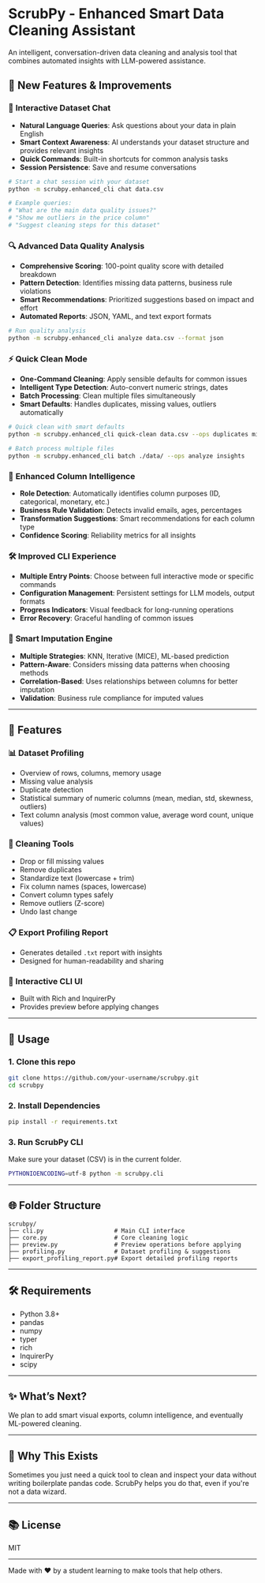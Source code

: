 # ScrubPy - Enhanced Smart Data Cleaning Assistant

An intelligent, conversation-driven data cleaning and analysis tool that combines automated insights with LLM-powered assistance.

## 🚀 New Features & Improvements

### 🤖 **Interactive Dataset Chat**
- **Natural Language Queries**: Ask questions about your data in plain English
- **Smart Context Awareness**: AI understands your dataset structure and provides relevant insights
- **Quick Commands**: Built-in shortcuts for common analysis tasks
- **Session Persistence**: Save and resume conversations

```bash
# Start a chat session with your dataset
python -m scrubpy.enhanced_cli chat data.csv

# Example queries:
# "What are the main data quality issues?"
# "Show me outliers in the price column"
# "Suggest cleaning steps for this dataset"
```

### 🔍 **Advanced Data Quality Analysis**
- **Comprehensive Scoring**: 100-point quality score with detailed breakdown
- **Pattern Detection**: Identifies missing data patterns, business rule violations
- **Smart Recommendations**: Prioritized suggestions based on impact and effort
- **Automated Reports**: JSON, YAML, and text export formats

```bash
# Run quality analysis
python -m scrubpy.enhanced_cli analyze data.csv --format json
```

### ⚡ **Quick Clean Mode**
- **One-Command Cleaning**: Apply sensible defaults for common issues
- **Intelligent Type Detection**: Auto-convert numeric strings, dates
- **Batch Processing**: Clean multiple files simultaneously
- **Smart Defaults**: Handles duplicates, missing values, outliers automatically

```bash
# Quick clean with smart defaults
python -m scrubpy.enhanced_cli quick-clean data.csv --ops duplicates missing types

# Batch process multiple files
python -m scrubpy.enhanced_cli batch ./data/ --ops analyze insights
```

### 🧠 **Enhanced Column Intelligence**
- **Role Detection**: Automatically identifies column purposes (ID, categorical, monetary, etc.)
- **Business Rule Validation**: Detects invalid emails, ages, percentages
- **Transformation Suggestions**: Smart recommendations for each column type
- **Confidence Scoring**: Reliability metrics for all insights

### 🛠️ **Improved CLI Experience**
- **Multiple Entry Points**: Choose between full interactive mode or specific commands
- **Configuration Management**: Persistent settings for LLM models, output formats
- **Progress Indicators**: Visual feedback for long-running operations
- **Error Recovery**: Graceful handling of common issues

### 🤝 **Smart Imputation Engine**
- **Multiple Strategies**: KNN, Iterative (MICE), ML-based prediction
- **Pattern-Aware**: Considers missing data patterns when choosing methods
- **Correlation-Based**: Uses relationships between columns for better imputation
- **Validation**: Business rule compliance for imputed values

---

## 🔧 Features

### 📊 Dataset Profiling
- Overview of rows, columns, memory usage
- Missing value analysis
- Duplicate detection
- Statistical summary of numeric columns (mean, median, std, skewness, outliers)
- Text column analysis (most common value, average word count, unique values)


### 🚮 Cleaning Tools
- Drop or fill missing values
- Remove duplicates
- Standardize text (lowercase + trim)
- Fix column names (spaces, lowercase)
- Convert column types safely
- Remove outliers (Z-score)
- Undo last change

### 📋 Export Profiling Report
- Generates detailed `.txt` report with insights
- Designed for human-readability and sharing

### 🎨 Interactive CLI UI
- Built with Rich and InquirerPy
- Provides preview before applying changes

---

## 📝 Usage

### 1. Clone this repo
```bash
git clone https://github.com/your-username/scrubpy.git
cd scrubpy
```

### 2. Install Dependencies
```bash
pip install -r requirements.txt
```

### 3. Run ScrubPy CLI
Make sure your dataset (CSV) is in the current folder.
```bash
PYTHONIOENCODING=utf-8 python -m scrubpy.cli
```

---

## 🌐 Folder Structure
```
scrubpy/
├── cli.py                    # Main CLI interface
├── core.py                   # Core cleaning logic
├── preview.py                # Preview operations before applying
├── profiling.py              # Dataset profiling & suggestions
├── export_profiling_report.py# Export detailed profiling reports
```

---

## 🛠️ Requirements
- Python 3.8+
- pandas
- numpy
- typer
- rich
- InquirerPy
- scipy

---

## ✨ What’s Next?
We plan to add smart visual exports, column intelligence, and eventually ML-powered cleaning.

---

## 🎉 Why This Exists
Sometimes you just need a quick tool to clean and inspect your data without writing boilerplate pandas code. ScrubPy helps you do that, even if you're not a data wizard.

---

## 📚 License
MIT

---

Made with ❤️ by a student learning to make tools that help others.

